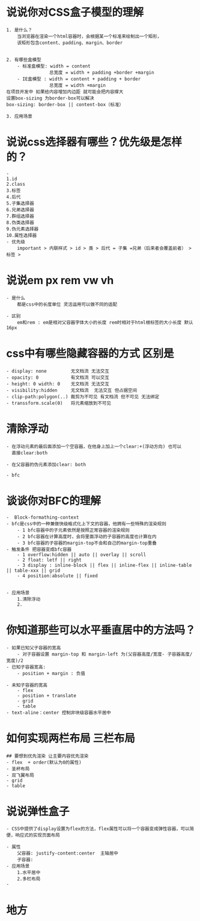 # 说说你对CSS盒子模型的理解
    1. 是什么？
        当浏览器在渲染一个html容器时，会根据某一个标准来绘制出一个矩形，
        该矩形包含content、padding、margin、border


    2. 有哪些盒模型
        - 标准盒模型: width = content  
                    总宽度 = width + padding +border +margin
        - IE盒模型 : width = content + padding + border
                    总宽度 = width +margin
    在项目开发中 如果给内容增加内边距 就可能会把内容撑大
    设置box-sizing 为border-box可以解决
    box-sizing: border-box || content-box（标准）

    3. 应用场景

# 说说css选择器有哪些？优先级是怎样的？
    - 
    1.id
    2.class
    3.标签
    4.后代
    5.子集选择器
    6.兄弟选择器
    7.群组选择器
    8.伪类选择器
    9.伪元素选择器
    10.属性选择器
    - 优先级
        important > 内联样式 > id > 类 > 后代 = 子集 =兄弟（后来者会覆盖前者） > 标签 > 


# 说说em px rem vw vh
    - 是什么 
        都是css中的长度单位 灵活运用可以做不同的适配
    
    - 区别 
        em和rem : em是相对父容器字体大小的长度 rem时相对于html根标签的大小长度 默认16px

# css中有哪些隐藏容器的方式 区别是

    - display: none         无文档流 无法交互
    - opacity: 0            有文档流 可以交互
    - height: 0 width: 0    无文档流 无法交互
    - visibility:hidden     无文档流  无法交互 但占据空间
    - clip-path:polygon(..) 裁剪为不可见 有文档流 但不可见 无法绑定
    - transsform.scale(0)   将元素缩放到不可见


# 清除浮动
    - 在浮动元素的最后面添加一个空容器，在他身上加上一个clear:+(浮动方向) 也可以
      直接clear:both

    - 在父容器的伪元素添加clear: both

    - bfc


# 谈谈你对BFC的理解
    -  Block-formathing-context
    - bfc是css中的一种兼做快级格式化上下文的容器，他拥有一些特殊的渲染规则
        - 1 bfc容器中的子元素依然是按照正常容器的渲染规则
        - 2 bfc容器在计算高度时，会将里面浮动的子容器的高度也计算在内
        - 3 bfc容器的子容器的margin-top不会和自己的margin-top重叠
    - 触发条件 把容器变成bfc容器
        - 1 overflow:hidden || auto || overlay || scroll
        - 2 float: letf || right
        - 3 display : inline-block || flex || inline-flex || inline-table || table-xxx || grid 
        - 4 position:absolute || fixed


    - 应用场景
        1.清除浮动
        2.



# 你知道那些可以水平垂直居中的方法吗？
    - 如果已知父子容器的宽高 
        - 对子容器设置 margin-top 和 margin-left 为(父容器高度/宽度- 子容器高度/宽度)/2
    - 已知子容器宽高: 
        - position + margin : 负值
    
    - 未知子容器的宽高
        - flex
        - position + translate
        - grid
        - table
    - text-aline：center 控制非块级容器水平居中



# 如何实现两栏布局 三栏布局
    ## 要想到优先渲染 让主要内容优先渲染
    - flex  + order(默认为0的属性)
    - 圣杯布局
    - 双飞翼布局
    - grid 
    - table


# 说说弹性盒子
    - CSS中提供了display设置为flex的方法，flex属性可以将一个容器变成弹性容器，可以简便，响应式的实现页面布局
    
    - 属性
        父容器: justify-content:center  主轴居中
        子容器:
    - 应用场景
        1.水平居中
        2.多栏布局
    - 


# 地方